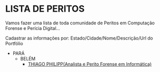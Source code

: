 # LISTA DE PERITOS

Vamos fazer uma lista de toda comunidade de Peritos em Computação Forense e Perícia Digital...

Cadastrar as informações por: Estado/Cidade/Nome/Descrição/Url do Portfólio

* PARÁ
   * BELÉM
      * [THIAGO PHILIPP(Analista e Perito Forense em Informática)](http://thiagohilipp.com.br)
